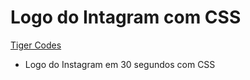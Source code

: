 # Logo do Intagram com CSS

[Tiger Codes](https://www.youtube.com/watch?v=waBRXf_RP9Y&list=PLn-1oXF21q6IwN9F3qZF9-2yEpkAtjU9w&index=1)

* Logo do Instagram em 30 segundos com CSS
